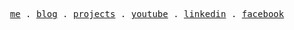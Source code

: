

<p align="center">
  <samp>
    <a href="https://react-bangla.vercel.app/my-resume">me</a> .
    <a href="https://react-bangla.vercel.app/">blog</a> .
    <a href="https://react-bangla.vercel.app/lws-project/lws-project-3-movie-portal/before-start-coding">projects</a> .
    <a href="https://www.youtube.com/@md.mojnumiah">youtube</a> .
    <a href="https://www.linkedin.com/in/mojnu0/">linkedin</a> .
    <a href="https://www.facebook.com/Mojnu0/">facebook</a>
  </samp>
</p>
